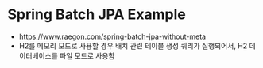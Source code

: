 # Spring Batch JPA Example

- https://www.raegon.com/spring-batch-jpa-without-meta
- H2를 메모리 모드로 사용할 경우 배치 관련 테이블 생성 쿼리가 실행되어서, H2 데이터베이스를 파일 모드로 사용함
